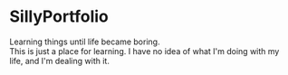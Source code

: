 # SillyPortfolio
Learning things until life became boring. <br>
This is just a place for learning. I have no idea of what I'm doing with my life, and I'm dealing with it.
